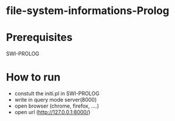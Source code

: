 # file-system-informations-Prolog
# Prerequisites
  SWI-PROLOG
  
# How to run




  * constult the initi.pl in SWI-PROLOG
  * write in query mode server(8000)
  * open browser (chrome, firefox, ....)
  * open url (http://127.0.0.1:8000/)
  
